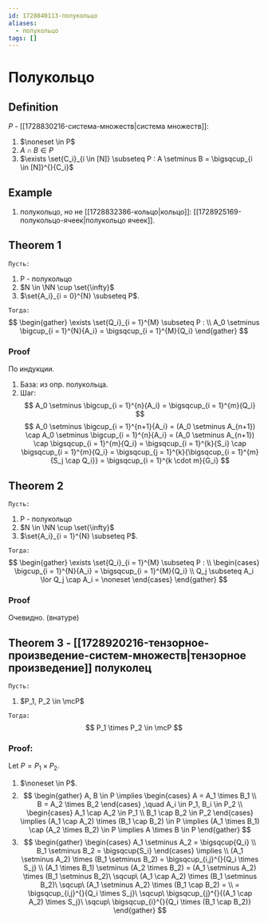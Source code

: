 ```yaml
---
id: 1728840113-полукольцо
aliases:
  - полукольцо
tags: []
---
```


# Полукольцо
## Definition
$P$ - [[1728830216-система-множеств|система множеств]]:
1. $\noneset \in P$
2. $A \cap B \in P$ 
3. $\exists \set{C_i}_{i \in [N]} \subseteq P : A \setminus B = \bigsqcup_{i \in [N]}^{}{C_i}$

## Example
1. полукольцо, но не [[1728832386-кольцо|кольцо]]: [[1728925169-полукольцо-ячеек|полукольцо ячеек]].

## Theorem 1
`Пусть:`
1. P - полукольцо
2. $N \in \NN \cup \set{\infty}$
3. $\set{A_i}_{i = 0}^{N} \subseteq P$.

`Тогда:`
$$
\begin{gather}
\exists \set{Q_i}_{i = 1}^{M} \subseteq P : \\
A_0 \setminus \bigcup_{i = 1}^{N}{A_i} = \bigsqcup_{i = 1}^{M}{Q_i}
\end{gather}
$$

### Proof
По индукции.
1. База: из опр. полукольца.
2. Шаг:
$$
A_0 \setminus \bigcup_{i = 1}^{n}{A_i} = \bigsqcup_{i = 1}^{m}{Q_i}
$$
$$
A_0 \setminus \bigcup_{i = 1}^{n+1}{A_i} =
(A_0 \setminus A_{n+1}) \cap A_0 \setminus \bigcup_{i = 1}^{n}{A_i} =
(A_0 \setminus A_{n+1}) \cap \bigsqcup_{i = 1}^{m}{Q_i} =
\bigsqcup_{i = 1}^{k}{S_i} \cap \bigsqcup_{i = 1}^{m}{Q_i} =
\bigsqcup_{j = 1}^{k}{\bigsqcup_{i = 1}^{m}{S_j \cap Q_i}} =
\bigsqcup_{i = 1}^{k \cdot m}{G_i}
$$

## Theorem 2
`Пусть:`
1. P - полукольцо
2. $N \in \NN \cup \set{\infty}$
3. $\set{A_i}_{i = 1}^{N} \subseteq P$.

`Тогда:`
$$
\begin{gather}
\exists \set{Q_i}_{i = 1}^{M} \subseteq P : \\
\begin{cases}
\bigcup_{i = 1}^{N}{A_i} = \bigsqcup_{i = 1}^{M}{Q_i} \\
Q_j \subseteq A_i \lor Q_j \cap A_i = \noneset
\end{cases}
\end{gather}
$$

### Proof
Очевидно. (внатуре)

## Theorem 3 - [[1728920216-тензорное-произведение-систем-множеств|тензорное произведение]] полуколец
`Пусть:`
1. $P_1, P_2 \in \mcP$

`Тогда:`
$$
P_1 \times P_2 \in \mcP
$$
### Proof:
Let $P = P_1 \times P_2$.
1. $\noneset \in P$.
2. $$
\begin{gather}
A, B \in P \implies
\begin{cases}
A = A_1 \times B_1 \\
B = A_2 \times B_2
\end{cases}
,\quad A_i \in P_1, B_i \in P_2 \\
\begin{cases}
A_1 \cap A_2 \in P_1 \\
B_1 \cap B_2 \in P_2
\end{cases} \implies
(A_1 \cap A_2) \times (B_1 \cap B_2) \in P \implies 
(A_1 \times B_1) \cap (A_2 \times B_2) \in P \implies 
A \times B \in P
\end{gather}
$$
3. $$
\begin{gather}
\begin{cases}
A_1 \setminus A_2 = \bigsqcup{Q_i} \\
B_1 \setminus B_2 = \bigsqcup{S_i}
\end{cases} \implies \\
(A_1 \setminus A_2) \times (B_1 \setminus B_2) =
\bigsqcup_{i,j}^{}{Q_i \times S_j} \\
(A_1 \times B_1) \setminus (A_2 \times B_2) =
(A_1 \setminus A_2) \times (B_1 \setminus B_2)\ \sqcup\ 
(A_1 \cap A_2) \times (B_1 \setminus B_2)\ \sqcup\ 
(A_1 \setminus A_2) \times (B_1 \cap B_2) = \\
= \bigsqcup_{i,j}^{}{Q_i \times S_j}\ \sqcup\ 
\bigsqcup_{j}^{}{(A_1 \cap A_2) \times S_j}\ \sqcup\ 
\bigsqcup_{i}^{}{Q_i \times (B_1 \cap B_2)}
\end{gather}
$$
